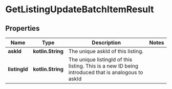 
# GetListingUpdateBatchItemResult

## Properties
| Name | Type | Description | Notes |
| ------------ | ------------- | ------------- | ------------- |
| **askId** | **kotlin.String** | The unique askId of this listing. |  |
| **listingId** | **kotlin.String** | The unique listingId of this listing. This is a new ID being introduced that is analogous to askId |  |



